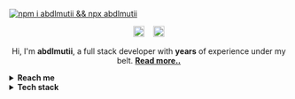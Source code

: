 [![npm i abdlmutii && npx abdlmutii](https://readme-typing-svg.demolab.com?pause=1000&color=FFFFFF&center=true&width=435&lines=>+npm+i+abdlmutii;>+npx+abdlmutii)](https://github.com/abdlmutii)

<p align="center">
<a href="https://twitter.com/abdlmutii"><img width="20px" alt="Twitter" title="Twitter" src="https://media.discordapp.net/attachments/726388631664852992/1087036735873101834/twwir98.png"/></a>
&#8287;&#8287;
<a href="https://discord.com/users/630857610350034980"><img width="20px" alt="Seif#0995" title="Discord" src="https://media.discordapp.net/attachments/726388631664852992/1087036735227179048/871.png"/></a>
</p>

<p align="center">Hi, I'm <strong>abdlmutii</strong>, a full stack developer with <strong>years</strong> of experience under my belt. <strong><a href="https://abdlmutii.repl.co/resume">Read more..</a></strong></p>
<details>

  <summary><strong>Reach me</strong></summary>
  
  - 📬 If you'd like to get in touch with me for business or collaboration opportunities, feel free to email me at [abdlmutii.buz@outlook.com](mailto:abdlmutii.buz@outlook.com). For general inquiries, you can reach me at [abdlmutii@outlook.com](mailto:abdlmutii@outlook.com).

  
  - 🖥️ Check out my portfolio at https://abdlmutii.repl.co/ and take a look at my [resumè](https://abdlmutii.repl.co/resume) to learn more about my experience and skill set. ( work on progress )
</details>

<details>

  <summary><strong>Tech stack</strong></summary>
  
#### Coding:
<p align="center">
  <img src="https://img.shields.io/badge/-JavaScript-05122A?style=flat&logo=javascript">

  <img src="https://img.shields.io/badge/-Node.js-05122A?style=flat&logo=node.js">

  <img src="https://img.shields.io/badge/-Express.js-05122A?style=flat&logo=express">
  <img src="https://img.shields.io/badge/-Typescript-05122A?style=flat&logo=typescript">
    <img src="https://img.shields.io/badge/-MongoDB%20(Mongoose)-05122A?style=flat&logo=mongodb">
  <img src="https://img.shields.io/badge/-Tailwind.css-05122A?style=flat&logo=tailwind-css">

  <img src="https://img.shields.io/badge/-CSS-05122A?style=flat&logo=css3">

  <img src="https://img.shields.io/badge/-HTML-05122A?style=flat&logo=html5">
      <img src="https://img.shields.io/badge/-React-05122A?style=flat&logo=react">
      <img src="https://img.shields.io/badge/-Next-05122A?style=flat&logo=next.js">
  </p>
  
 #### Tools: 
 <p align="center">
  <img src="https://img.shields.io/badge/-VSCode-05122A?style=flat&logo=visual-studio-code">

  <img src="https://img.shields.io/badge/-Replit-05122A?style=flat&logo=replit">
  
   
</p>

  </details>
